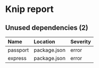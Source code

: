 # Knip report

## Unused dependencies (2)

| Name     | Location     | Severity |
| :------- | :----------- | :------- |
| passport | package.json | error    |
| express  | package.json | error    |

